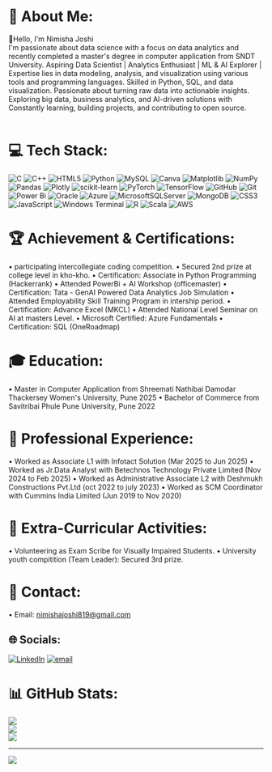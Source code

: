 # 💫 About Me:
👋Hello, I'm Nimisha Joshi<br>I'm passionate about data science with a focus on data analytics and recently completed a master's degree in computer application from SNDT University. Aspiring Data Scientist | Analytics Enthusiast | ML & AI Explorer |<br>Expertise lies in data modeling, analysis, and visualization using various tools and programming languages. Skilled in Python, SQL, and data visualization. Passionate about turning raw data into actionable insights. <br>Exploring big data, business analytics, and AI-driven solutions with Constantly learning, building projects, and contributing to open source.<br><br>


# 💻 Tech Stack:
![C](https://img.shields.io/badge/c-%2300599C.svg?style=for-the-badge&logo=c&logoColor=white) ![C++](https://img.shields.io/badge/c++-%2300599C.svg?style=for-the-badge&logo=c%2B%2B&logoColor=white) ![HTML5](https://img.shields.io/badge/html5-%23E34F26.svg?style=for-the-badge&logo=html5&logoColor=white) ![Python](https://img.shields.io/badge/python-3670A0?style=for-the-badge&logo=python&logoColor=ffdd54) ![MySQL](https://img.shields.io/badge/mysql-4479A1.svg?style=for-the-badge&logo=mysql&logoColor=white) ![Canva](https://img.shields.io/badge/Canva-%2300C4CC.svg?style=for-the-badge&logo=Canva&logoColor=white) ![Matplotlib](https://img.shields.io/badge/Matplotlib-%23ffffff.svg?style=for-the-badge&logo=Matplotlib&logoColor=black) ![NumPy](https://img.shields.io/badge/numpy-%23013243.svg?style=for-the-badge&logo=numpy&logoColor=white) ![Pandas](https://img.shields.io/badge/pandas-%23150458.svg?style=for-the-badge&logo=pandas&logoColor=white) ![Plotly](https://img.shields.io/badge/Plotly-%233F4F75.svg?style=for-the-badge&logo=plotly&logoColor=white) ![scikit-learn](https://img.shields.io/badge/scikit--learn-%23F7931E.svg?style=for-the-badge&logo=scikit-learn&logoColor=white) ![PyTorch](https://img.shields.io/badge/PyTorch-%23EE4C2C.svg?style=for-the-badge&logo=PyTorch&logoColor=white) ![TensorFlow](https://img.shields.io/badge/TensorFlow-%23FF6F00.svg?style=for-the-badge&logo=TensorFlow&logoColor=white) ![GitHub](https://img.shields.io/badge/github-%23121011.svg?style=for-the-badge&logo=github&logoColor=white) ![Git](https://img.shields.io/badge/git-%23F05033.svg?style=for-the-badge&logo=git&logoColor=white) ![Power Bi](https://img.shields.io/badge/power_bi-F2C811?style=for-the-badge&logo=powerbi&logoColor=black) ![Oracle](https://img.shields.io/badge/Oracle-F80000?style=for-the-badge&logo=oracle&logoColor=white) ![Azure](https://img.shields.io/badge/azure-%230072C6.svg?style=for-the-badge&logo=microsoftazure&logoColor=white) ![MicrosoftSQLServer](https://img.shields.io/badge/Microsoft%20SQL%20Server-CC2927?style=for-the-badge&logo=microsoft%20sql%20server&logoColor=white) ![MongoDB](https://img.shields.io/badge/MongoDB-%234ea94b.svg?style=for-the-badge&logo=mongodb&logoColor=white) ![CSS3](https://img.shields.io/badge/css3-%231572B6.svg?style=for-the-badge&logo=css3&logoColor=white) ![JavaScript](https://img.shields.io/badge/javascript-%23323330.svg?style=for-the-badge&logo=javascript&logoColor=%23F7DF1E) ![Windows Terminal](https://img.shields.io/badge/Windows%20Terminal-%234D4D4D.svg?style=for-the-badge&logo=windows-terminal&logoColor=white) ![R](https://img.shields.io/badge/r-%23276DC3.svg?style=for-the-badge&logo=r&logoColor=white) ![Scala](https://img.shields.io/badge/scala-%23DC322F.svg?style=for-the-badge&logo=scala&logoColor=white) ![AWS](https://img.shields.io/badge/AWS-%23FF9900.svg?style=for-the-badge&logo=amazon-aws&logoColor=white) 

# **🏆 Achievement & Certifications**:
• participating intercollegiate coding competition.
• Secured 2nd prize at college level in kho-kho.
• Certification: Associate in Python Programming (Hackerrank)
• Attended PowerBi + AI Workshop (officemaster)
• Certification: Tata - GenAI Powered Data Analytics Job Simulation
• Attended Employability Skill Training Program in intership period.
• Certification: Advance Excel (MKCL)
• Attended National Level Seminar on AI at masters Level.
• Microsoft Certified: Azure Fundamentals
• Certification: SQL (OneRoadmap)

# 🎓 **Education**:
• Master in Computer Application from Shreemati Nathibai Damodar Thackersey Women's University, Pune 2025
• Bachelor of Commerce from Savitribai Phule Pune University, Pune 2022

# 💼 Professional Experience:
• Worked as Associate L1 with Infotact Solution (Mar 2025 to Jun 2025)
• Worked as Jr.Data Analyst with Betechnos Technology Private Limited (Nov 2024 to Feb 2025)
• Worked as Administrative Associate L2 with Deshmukh Constructions Pvt.Ltd (oct 2022 to july 2023)
• Worked as SCM Coordinator with Cummins India Limited (Jun 2019 to Nov 2020) 

# 🌟 Extra-Curricular Activities:
• Volunteering as Exam Scribe for Visually Impaired Students.
• University youth compitition (Team Leader): Secured 3rd prize.

# 📧 Contact:
• Email: nimishajoshi819@gmail.com

## 🌐 Socials:
[![LinkedIn](https://img.shields.io/badge/LinkedIn-%230077B5.svg?logo=linkedin&logoColor=white)](https://linkedin.com/in/www.linkedin.com/in/nimisha-joshi-621543201) [![email](https://img.shields.io/badge/Email-D14836?logo=gmail&logoColor=white)](mailto:nimishajoshi819@gmail.com) 

# 📊 GitHub Stats:
![](https://github-readme-stats.vercel.app/api?username=Nimisha2501-drod675&theme=dark&hide_border=false&include_all_commits=false&count_private=false)<br/>
![](https://nirzak-streak-stats.vercel.app/?user=Nimisha2501-drod675&theme=dark&hide_border=false)<br/>
![](https://github-readme-stats.vercel.app/api/top-langs/?username=Nimisha2501-drod675&theme=dark&hide_border=false&include_all_commits=false&count_private=false&layout=compact)

---
[![](https://visitcount.itsvg.in/api?id=Nimisha2501-drod675&icon=0&color=0)](https://visitcount.itsvg.in)

<!-- Proudly created with GPRM ( https://gprm.itsvg.in ) -->
